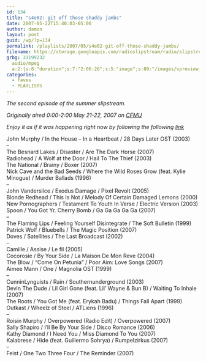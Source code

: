 ```yaml
---
id: 134
title: "s4e02: git off those shaddy jambs"
date: 2007-05-22T15:40:03-05:00
author: damon
layout: post
guid: /wp/?p=134
permalink: /playlists/2007/05/s4e02-git-off-those-shaddy-jambs/
filename: https://storage.googleapis.com/radioslipstream/radio/slipstream-s4e02.mp3
grbg: 31199232
  audio/mpeg
  a:2:{s:8:"duration";s:7:"2:06:26";s:5:"image";s:89:"/images/vpreview_center.png";}
categories:
  - faves
  - PLAYLISTS
---
```


<p class="note_content clearfix">
  <em>The second episode of the summer slipstream.</em>
</p>

_Originally aired 0:00-2:00 May 21-22, 2007 on [CFMU](http://cfmu.mcmaster.ca)_

_Enjoy it as if it was happening right now by following the following <a href="/radio/slipstream-s4e02.mp3" target="_blank" title="http://slipstream.brokenuniverse.com/radio/slipstream-s4e02.mp3">link</a>_

John Murphy / In the House – In a Heartbeat / 28 Days Later OST (2003)  
–  
The Besnard Lakes / Disaster / Are The Dark Horse (2007)  
Radiohead / A Wolf at the Door / Hail To The Thief (2003)  
The National / Brainy / Boxer (2007)  
Nick Cave and the Bad Seeds / Where the Wild Roses Grow (feat. Kylie Minogue) / Murder Ballads (1996)  
–  
John Vanderslice / Exodus Damage / Pixel Revolt (2005)  
Blonde Redhead / This Is Not / Melody Of Certain Damaged Lemons (2000)  
New Pornographers / Testament To Youth In Verse / Electric Version (2003)  
Spoon / You Got Yr. Cherry Bomb / Ga Ga Ga Ga Ga (2007)  
–  
The Flaming Lips / Feeling Yourself Disintegrate / The Soft Bulletin (1999)  
Patrick Wolf / Bluebells / The Magic Position (2007)  
Doves / Satellites / The Last Broadcast (2002)  
–  
Camille / Assise / Le fil (2005)  
Cocorosie / By Your Side / La Maison De Mon Reve (2004)  
The Blow / “Come On Petunia” / Poor Aim: Love Songs (2007)  
Aimee Mann / One / Magnolia OST (1999)  
–  
CunninLynguists / Rain / Southernunderground (2003)  
Devin The Dude / Lil Girl Gone (feat. Lil’ Wayne & Bun B) / Waiting To Inhale (2007)  
The Roots / You Got Me (feat. Erykah Badu) / Things Fall Apart (1999)  
Outkast / Wheelz of Steel / ATLiens (1996)  
–  
Roisin Murphy / Overpowered (Radio Edit) / Overpowered (2007)  
Sally Shapiro / I’ll Be By Your Side / Disco Romance (2006)  
Kathy Diamond / I Need You / Miss Diamond To You (2007)  
Kalabrese / Hide (feat. Guillermo Sohrya) / Rumpelzirkus (2007)  
–  
Feist / One Two Three Four / The Reminder (2007)
